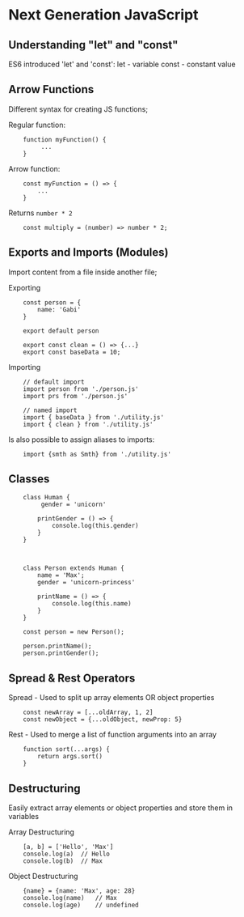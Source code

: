 # Next Generation JavaScript


## Understanding "let" and "const"

ES6 introduced 'let' and 'const':
let - variable
const - constant value


## Arrow Functions
Different syntax for creating JS functions;

Regular function:
```
    function myFunction() {
         ...
    }
```

Arrow function:
```
    const myFunction = () => {
        ...
    }
```

Returns ``number * 2``
```
    const multiply = (number) => number * 2;
```


## Exports and Imports (Modules)
Import content from a file inside another file;

Exporting
```
    const person = {
        name: 'Gabi'
    }

    export default person
```
```
    export const clean = () => {...}
    export const baseData = 10;
```


Importing
```
    // default import
    import person from './person.js'
    import prs from './person.js'

    // named import
    import { baseData } from './utility.js'
    import { clean } from './utility.js'
```

Is also possible to assign aliases to imports:
```
    import {smth as Smth} from './utility.js'
```


## Classes

```
    class Human {
         gender = 'unicorn'

        printGender = () => {
            console.log(this.gender)
        }
    }



    class Person extends Human {
        name = 'Max';
        gender = 'unicorn-princess'

        printName = () => {
            console.log(this.name)
        }
    }

    const person = new Person();

    person.printName();
    person.printGender();
```

## Spread & Rest Operators

Spread - Used to split up array elements OR object properties
```
    const newArray = [...oldArray, 1, 2]
    const newObject = {...oldObject, newProp: 5}
```
Rest - Used to merge a list of function arguments into an array
```
    function sort(...args) {
        return args.sort()
    }
```

## Destructuring

Easily extract array elements or object properties and store them in variables

Array Destructuring
```
    [a, b] = ['Hello', 'Max']
    console.log(a)  // Hello
    console.log(b)  // Max
```

Object Destructuring
```
    {name} = {name: 'Max', age: 28}
    console.log(name)   // Max
    console.log(age)    // undefined
```


